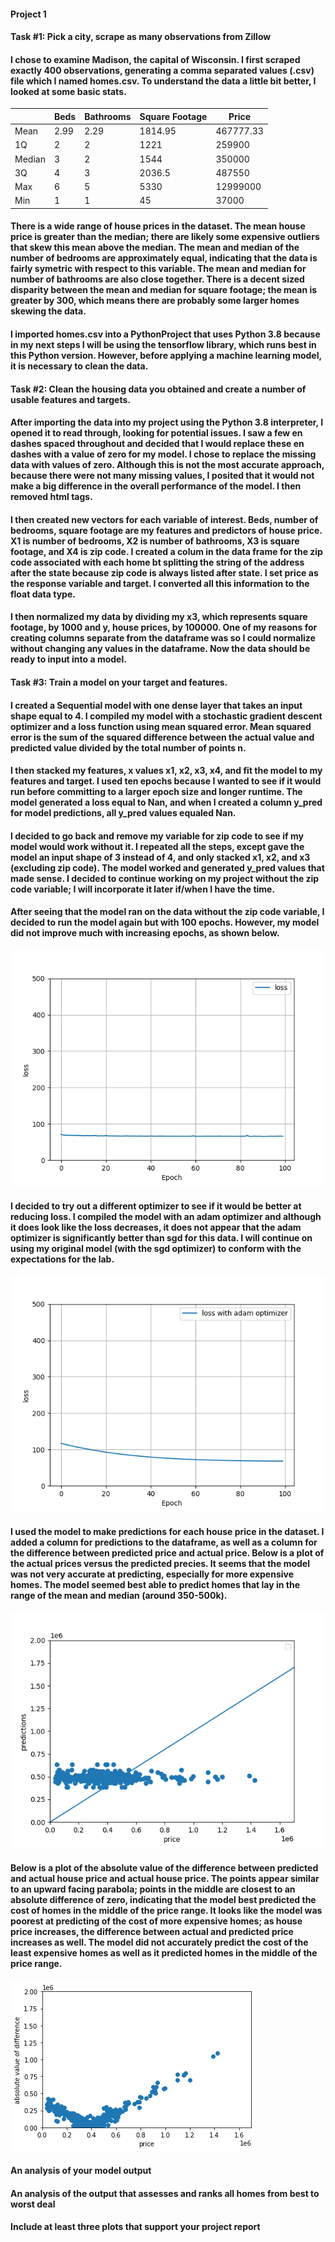 #### Project 1
#### **Task #1: Pick a city, scrape as many observations from Zillow**
#### I chose to examine **Madison**, the capital of Wisconsin. I first scraped exactly **400 observations**, generating a comma separated values (.csv) file which I named homes.csv. To understand the data a little bit better, I looked at some basic stats.

| | Beds | Bathrooms | Square Footage | Price |
| ---- | ---- | ---- | ---- | ---- |
| Mean | 2.99 | 2.29 | 1814.95 | 467777.33 |
| 1Q | 2 | 2 | 1221 | 259900 |
| Median | 3 | 2 | 1544 | 350000 | 
| 3Q | 4 | 3 | 2036.5 | 487550 |
| Max | 6 | 5 | 5330 | 12999000 | 
| Min | 1 | 1 | 45 | 37000 |

#### There is a wide range of house prices in the dataset. The mean house price is greater than the median; there are likely some expensive outliers that skew this mean above the median. The mean and median of the number of bedrooms are approximately equal, indicating that the data is fairly symetric with respect to this variable. The mean and median for number of bathrooms are also close together. There is a decent sized disparity between the mean and median for square footage; the mean is greater by 300, which means there are probably some larger homes skewing the data. 
#### I imported homes.csv into a PythonProject that uses Python 3.8 because in my next steps I will be using the tensorflow library, which runs best in this Python version. However, before applying a machine learning model, it is necessary to clean the data.

#### **Task #2: Clean the housing data you obtained and create a number of usable features and targets.**
#### After importing the data into my project using the Python 3.8 interpreter, I opened it to read through, looking for potential issues. I saw a few en dashes spaced throughout and decided that I would replace these en dashes with a value of zero for my model. I chose to replace the missing data with values of zero. Although this is not the most accurate approach, because there were not many missing values, I posited that it would not make a big difference in the overall performance of the model. I then removed html tags.
#### I then created new vectors for each variable of interest. Beds, number of bedrooms, square footage are my features and predictors of house price. X1 is number of bedrooms, X2 is number of bathrooms, X3 is square footage, and X4 is zip code. I created a colum in the data frame for the zip code associated with each home bt splitting the string of the address after the state because zip code is always listed after state. I set price as the response variable and target. I converted all this information to the float data type. 
#### I then normalized my data by dividing my x3, which represents square footage, by 1000 and y, house prices, by 100000. One of my reasons for creating columns separate from the dataframe was so I could normalize without changing any values in the dataframe. Now the data should be ready to input into a model.

#### **Task #3: Train a model on your target and features.**
#### I created a Sequential model with one dense layer that takes an input shape equal to 4. I compiled my model with a stochastic gradient descent optimizer and a loss function using mean squared error. Mean squared error is the sum of the squared difference between the actual value and predicted value divided by the total number of points n. 
#### I then stacked my features, x values x1, x2, x3, x4, and fit the model to my features and target. I used ten epochs because I wanted to see if it would run before committing to a larger epoch size and longer runtime. The model generated a loss equal to Nan, and when I created a column y_pred for model predictions, all y_pred values equaled Nan. 
#### I decided to go back and remove my variable for zip code to see if my model would work without it. I repeated all the steps, except gave the model an input shape of 3 instead of 4, and only stacked x1, x2, and x3 (excluding zip code). The model worked and generated y_pred values that made sense. I decided to continue working on my project without the zip code variable; I will incorporate it later if/when I have the time.  
#### After seeing that the model ran on the data without the zip code variable, I decided to run the model again but with 100 epochs. However, my model did not improve much with increasing epochs, as shown below.

![plot](project1_fig1.png)

#### I decided to try out a different optimizer to see if it would be better at reducing loss. I compiled the model with an adam optimizer and although it does look like the loss decreases, it does not appear that the adam optimizer is significantly better than sgd for this data. I will continue on using my original model (with the sgd optimizer) to conform with the expectations for the lab.

![plot](project1_fig3.png)

#### I used the model to make predictions for each house price in the dataset. I added a column for predictions to the dataframe, as well as a column for the difference between predicted price and actual price. Below is a plot of the actual prices versus the predicted precies. It seems that the model was not very accurate at predicting, especially for more expensive homes. The model seemed best able to predict homes that lay in the range of the mean and median (around 350-500k).

![plot](project1_fig2.png)

#### Below is a plot of the absolute value of the difference between predicted and actual house price and actual house price. The points appear similar to an upward facing parabola; points in the middle are closest to an absolute difference of zero, indicating that the model best predicted the cost of homes in the middle of the price range. It looks like the model was poorest at predicting of the cost of more expensive homes; as house price increases, the difference between actual and predicted price increases as well. The model did not accurately predict the cost of the least expensive homes as well as it predicted homes in the middle of the price range.

![plot](project1_fig6.png)

#### An analysis of your model output
#### An analysis of the output that assesses and ranks all homes from best to worst deal
#### Include at least three plots that support your project report
